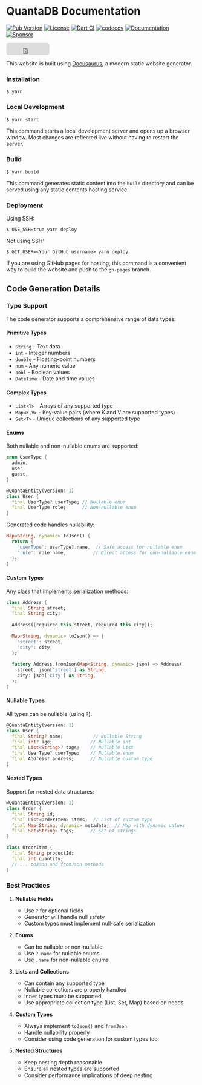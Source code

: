 # QuantaDB Documentation

[![Pub Version](https://img.shields.io/pub/v/quanta_db.svg)](https://pub.dev/packages/quanta_db)
[![License](https://img.shields.io/github/license/champ96k/quanta_db)](https://github.com/champ96k/quanta_db/blob/master/LICENSE)
[![Dart CI](https://github.com/champ96k/quanta_db/actions/workflows/dart.yml/badge.svg)](https://github.com/champ96k/quanta_db/actions/workflows/dart.yml)
[![codecov](https://codecov.io/gh/champ96k/quanta_db/branch/master/graph/badge.svg)](https://codecov.io/gh/champ96k/quanta_db)
[![Documentation](https://img.shields.io/badge/Documentation-API-blue)](https://quantadb.netlify.app/)
[![Sponsor](https://img.shields.io/badge/Sponsor-%F0%9F%92%96-blueviolet)](https://github.com/sponsors/champ96k)

<iframe src="https://github.com/sponsors/champ96k/button" title="Sponsor champ96k" height="32" width="114" style="border: 0; border-radius: 6px;"></iframe>

This website is built using [Docusaurus](https://docusaurus.io/), a modern static website generator.

### Installation

```
$ yarn
```

### Local Development

```
$ yarn start
```

This command starts a local development server and opens up a browser window. Most changes are reflected live without having to restart the server.

### Build

```
$ yarn build
```

This command generates static content into the `build` directory and can be served using any static contents hosting service.

### Deployment

Using SSH:

```
$ USE_SSH=true yarn deploy
```

Not using SSH:

```
$ GIT_USER=<Your GitHub username> yarn deploy
```

If you are using GitHub pages for hosting, this command is a convenient way to build the website and push to the `gh-pages` branch.

## Code Generation Details

### Type Support

The code generator supports a comprehensive range of data types:

#### Primitive Types
- `String` - Text data
- `int` - Integer numbers
- `double` - Floating-point numbers
- `num` - Any numeric value
- `bool` - Boolean values
- `DateTime` - Date and time values

#### Complex Types
- `List<T>` - Arrays of any supported type
- `Map<K,V>` - Key-value pairs (where K and V are supported types)
- `Set<T>` - Unique collections of any supported type

#### Enums
Both nullable and non-nullable enums are supported:

```dart
enum UserType {
  admin,
  user,
  guest,
}

@QuantaEntity(version: 1)
class User {
  final UserType? userType; // Nullable enum
  final UserType role;      // Non-nullable enum
}
```

Generated code handles nullability:
```dart
Map<String, dynamic> toJson() {
  return {
    'userType': userType?.name,  // Safe access for nullable enum
    'role': role.name,          // Direct access for non-nullable enum
  };
}
```

#### Custom Types
Any class that implements serialization methods:
```dart
class Address {
  final String street;
  final String city;
  
  Address({required this.street, required this.city});
  
  Map<String, dynamic> toJson() => {
    'street': street,
    'city': city,
  };
  
  factory Address.fromJson(Map<String, dynamic> json) => Address(
    street: json['street'] as String,
    city: json['city'] as String,
  );
}
```

#### Nullable Types
All types can be nullable (using `?`):
```dart
@QuantaEntity(version: 1)
class User {
  final String? name;           // Nullable String
  final int? age;              // Nullable int
  final List<String>? tags;    // Nullable List
  final UserType? userType;    // Nullable enum
  final Address? address;      // Nullable custom type
}
```

#### Nested Types
Support for nested data structures:
```dart
@QuantaEntity(version: 1)
class Order {
  final String id;
  final List<OrderItem> items;  // List of custom type
  final Map<String, dynamic> metadata;  // Map with dynamic values
  final Set<String> tags;      // Set of strings
}

class OrderItem {
  final String productId;
  final int quantity;
  // ... toJson and fromJson methods
}
```

### Best Practices

1. **Nullable Fields**
   - Use `?` for optional fields
   - Generator will handle null safety
   - Custom types must implement null-safe serialization

2. **Enums**
   - Can be nullable or non-nullable
   - Use `?.name` for nullable enums
   - Use `.name` for non-nullable enums

3. **Lists and Collections**
   - Can contain any supported type
   - Nullable collections are properly handled
   - Inner types must be supported
   - Use appropriate collection type (List, Set, Map) based on needs

4. **Custom Types**
   - Always implement `toJson()` and `fromJson`
   - Handle nullability properly
   - Consider using code generation for custom types too

5. **Nested Structures**
   - Keep nesting depth reasonable
   - Ensure all nested types are supported
   - Consider performance implications of deep nesting
